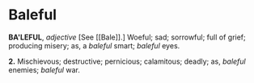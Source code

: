 # Baleful

**BA'LEFUL**, _adjective_ \[See [[Bale]].\] Woeful; sad; sorrowful; full of grief; producing misery; as, a _baleful_ smart; _baleful_ eyes.

**2.** Mischievous; destructive; pernicious; calamitous; deadly; as, _baleful_ enemies; _baleful_ war.